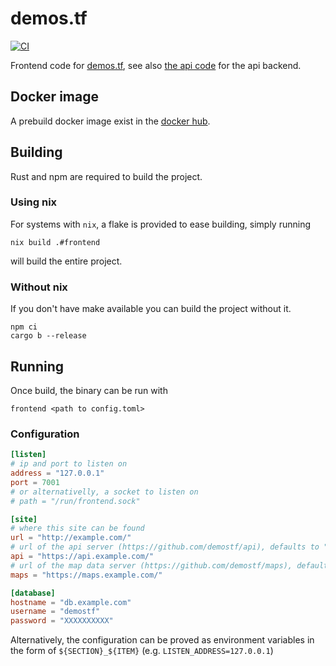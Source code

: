# demos.tf

[![CI](https://github.com/demostf/demos.tf/actions/workflows/build.yml/badge.svg)](https://github.com/demostf/demos.tf/actions/workflows/build.yml)

Frontend code for [demos.tf](http://demos.tf), see also [the api code](https://github.com/demostf/api) for the api backend.

## Docker image

A prebuild docker image exist in the [docker hub](https://hub.docker.com/r/demostf/frontend/).

## Building

Rust and npm are required to build the project.

### Using nix

For systems with `nix`, a flake is provided to ease building, simply running

```
nix build .#frontend
```

will build the entire project.

### Without nix

If you don't have make available you can build the project without it.

```
npm ci
cargo b --release
```

## Running

Once build, the binary can be run with

```shell
frontend <path to config.toml>
```

### Configuration

```toml
[listen]
# ip and port to listen on
address = "127.0.0.1"
port = 7001
# or alternativelly, a socket to listen on
# path = "/run/frontend.sock"

[site]
# where this site can be found
url = "http://example.com/"
# url of the api server (https://github.com/demostf/api), defaults to "https://api.demos.tf/"
api = "https://api.example.com/"
# url of the map data server (https://github.com/demostf/maps), defaults to "https://maps.demos.tf/"
maps = "https://maps.example.com/"

[database]
hostname = "db.example.com"
username = "demostf"
password = "XXXXXXXXXX"
```

Alternatively, the configuration can be proved as environment variables in the form of `${SECTION}_${ITEM}` (e.g. `LISTEN_ADDRESS=127.0.0.1`)
